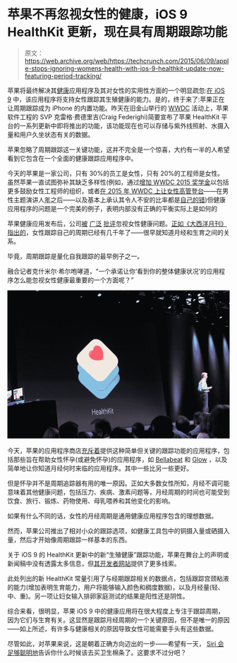 # 苹果不再忽视女性的健康，iOS 9 HealthKit 更新，现在具有周期跟踪功能 

> 原文：<https://web.archive.org/web/https://techcrunch.com/2015/06/09/apple-stops-ignoring-womens-health-with-ios-9-healthkit-update-now-featuring-period-tracking/>

苹果将最终解决其[健康](https://web.archive.org/web/20230102213718/https://www.apple.com/ios/whats-new/health/)应用程序及其对女性的实用性方面的一个明显疏忽:[在 iOS 9](https://web.archive.org/web/20230102213718/http://www.apple.com/pr/library/2015/06/08Apple-Previews-iOS-9.html) 中，该应用程序将支持女性跟踪其生殖健康的能力。是的，终于来了:苹果正在让周期跟踪成为 iPhone 的内置功能。昨天在旧金山举行的 [WWDC](https://web.archive.org/web/20230102213718/https://techcrunch.com/2015/06/08/join-our-wwdc-2015-keynote-live-blog-at-10-am-pt/) 活动上，苹果软件工程的 SVP 克雷格·费德里吉(Craig Federighi)简要宣布了苹果 HealthKit 平台的一系列更新中即将推出的功能，该功能现在也可以存储与紫外线照射、水摄入量和用户久坐状态有关的数据。

苹果忽略了周期跟踪这一关键功能，这并不完全是一个惊喜，大约有一半的人希望看到它包含在一个全面的健康跟踪应用程序中。

今天的苹果是一家公司，只有 30%的员工是女性，只有 20%的工程师是女性。虽然苹果一直试图弥补其缺乏多样性(例如，通过[增加 WWDC 2015 奖学金](https://web.archive.org/web/20230102213718/https://techcrunch.com/2015/04/15/to-promote-diversity-apple-increases-the-number-of-wwdc-scholarships/)以包括更多鼓励女性工程师的组织，或者[在 2015 年 WWDC 上让女性高管登台](https://web.archive.org/web/20230102213718/http://mashable.com/2015/06/08/apple-women-onstage-wwdc/)——在男性主题演讲人[年](https://web.archive.org/web/20230102213718/http://readwrite.com/2014/06/04/apple-women-wwdc-keynote)之后——以及基本上承认其令人不安的比率都是[自己的错](https://web.archive.org/web/20230102213718/http://mashable.com/2015/06/08/tim-cook-apple-diversity-women-future/))但健康应用程序的问题是一个完美的例子，表明内部没有正确的平衡实际上是如何的

苹果健康应用发布后，公司[被](https://web.archive.org/web/20230102213718/http://www.theverge.com/2014/9/25/6844021/apple-promised-an-expansive-health-app-so-why-cant-i-track) [广泛](https://web.archive.org/web/20230102213718/http://fusion.net/story/100781/apple-ios-update-new-version-of-healthkit-still-doesnt-track-periods/) [批评](https://web.archive.org/web/20230102213718/http://www.theatlantic.com/technology/archive/2014/12/how-self-tracking-apps-exclude-women/383673/)忽视女性健康问题。[正如《大西洋月刊》指出的](https://web.archive.org/web/20230102213718/http://www.theatlantic.com/technology/archive/2014/12/how-self-tracking-apps-exclude-women/383673/)，女性跟踪自己的周期已经有几千年了——很早就知道月经和生育之间的关系。

毕竟，周期跟踪是量化自我跟踪的最早例子之一。

融合记者克什米尔·希尔咆哮道，“一个承诺让你‘看到你的整体健康状况’的应用程序怎么能忽视女性健康最重要的一个方面呢？”

![apple-wwdc-20150250](img/f9873edf340c8a05ef808635a7615276.png)

今天，苹果的应用程序商店[充斥着](https://web.archive.org/web/20230102213718/https://www.google.com/webhp?sourceid=chrome-instant&ion=1&espv=2&ie=UTF-8#q=period%20tracker%20itunes)提供这种简单但关键的跟踪功能的应用程序，包括那些旨在帮助女性怀孕(或避免怀孕)的应用程序，如 [Bellabeat](https://web.archive.org/web/20230102213718/https://techcrunch.com/2015/01/16/bellabeat-leaf-a-health-tracker-for-women-will-now-track-your-reproductive-cycle-too/) 和 [Glow](https://web.archive.org/web/20230102213718/https://techcrunch.com/2014/10/02/glow-gets-17-million-in-series-b-funding-from-formation-8-founders-fund-and-andreesen-horowitz/) ，以及简单地让你知道月经何时来临的应用程序。其中一些比另一些更好。

但是怀孕并不是周期追踪器有用的唯一原因。正如大多数女性所知，月经不调可能意味着其他健康问题，包括压力、疾病、激素问题等，月经周期的时间也可能受到饮食、旅行、锻炼、药物使用、母乳喂养和其他变化的影响。

如果有什么不同的话，女性的月经周期是通用健康应用程序包含的理想数据。

然而，苹果公司推出了相对小众的跟踪选项，如健康工具包中的铜摄入量或硒摄入量，然后才开始像周期跟踪一样基本的东西。

关于 iOS 9 的 HealthKit 更新中的新“生殖健康”跟踪功能，苹果在舞台上的声明或新闻稿中没有透露太多信息，但[其开发者网站](https://web.archive.org/web/20230102213718/https://developer.apple.com/library/prerelease/ios/documentation/HealthKit/Reference/HealthKit_Constants/#//apple_ref/doc/uid/TP40014710-CH2-DontLinkElementID_17)提供了更多线索。

此处列出的新 HealthKit 常量引用了与经期跟踪相关的数据点，包括跟踪宫颈粘液的能力(增加表明生育能力，用户将能够输入颜色和稠度数据)，以及月经量(轻、中、重)。另一项让妇女输入排卵家庭测试的结果是阳性还是阴性。

综合来看，很明显，苹果 iOS 9 中的健康应用将在很大程度上专注于跟踪周期，因为它们与生育有关。这显然是跟踪月经周期的一个关键原因，但不是唯一的原因——如上所述，有许多与健康相关的原因导致女性可能需要手头有这些数据。

尽管如此，对苹果来说，这是朝着正确方向迈出的一步——希望有一天， [Siri 会足够聪明地](https://web.archive.org/web/20230102213718/https://techcrunch.com/2015/06/08/apple-announces-proactive-assistant-its-google-now-competitor/)告诉你什么时候该去买卫生棉条了。这要求不过分吧？